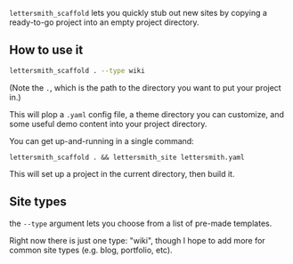 `lettersmith_scaffold` lets you quickly stub out new sites by copying a ready-to-go project into an empty project directory.

## How to use it

```bash
lettersmith_scaffold . --type wiki
```

(Note the `.`, which is the path to the directory you want to put your project in.)

This will plop a `.yaml` config file, a theme directory you can customize, and some useful demo content into your project directory.

You can get up-and-running in a single command:

```base
lettersmith_scaffold . && lettersmith_site lettersmith.yaml
```

This will set up a project in the current directory, then build it.

## Site types

the `--type` argument lets you choose from a list of pre-made templates.

Right now there is just one type: "wiki", though I hope to add more for common site types (e.g. blog, portfolio, etc).